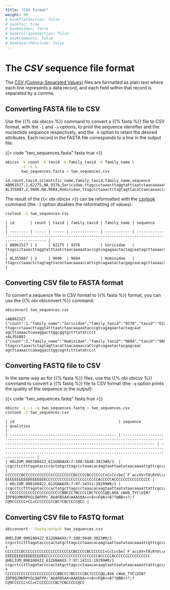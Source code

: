 ```yaml
---
title: "CSV format"
weight: 90
# bookFlatSection: false
# bookToc: true
# bookHidden: false
# bookCollapseSection: false
# bookComments: false
# bookSearchExclude: false
---
```


# The *CSV* sequence file format

The [CSV (Comma-Separated Values)](https://en.wikipedia.org/wiki/Comma-separated_values) files are formatted as plain text where each line represents a data record, and each field within that record is separated by a comma.

## Converting FASTA file to CSV

Use the {{% obi obicsv %}} command to convert a {{% fasta %}} file to CSV format, with the `-i` and `-s` options, to print the sequence identifier and the nucleotide sequence respectively, and the `-k` option to retain the desired attributes. Each record in the FASTA file corresponds to a line in the output file:

{{< code "two_sequences.fasta" fasta true >}}

```bash
obicsv -k count -k taxid -k family_taxid -k family_name \
       -i -s \
       two_sequences.fasta > two_sequences.csv
```
```
id,count,taxid,scientific_name,family_taxid,family_name,sequence
AB061527,1,62275,NA,9376,Soricidae,ttagccctaaacttaggtatttaatctaacaaaaatacccgtcagagaactactagcaatagcttaaaactcaaaggacttggcggtgctttatatccct
AL355887,2,9606,NA,9604,Hominidae,ttagccctaaactctagtagttacattaacaaaaccattcgtcagaatactacgagcaacagcttaaaactcaaaggacctggcagttctttatatccct
```

The result of the {{< obi obicsv >}} can be reformatted with the [csvlook](https://csvplot.readthedocs.io/en/latest/scripts/csvlook.html) command (the `-I` option disables the reformatting of values):

```bash
csvlook -I two_sequences.csv
```
```
| id       | count | taxid | family_taxid | family_name | sequence                                                                                             |
| -------- | ----- | ----- | ------------ | ----------- | ---------------------------------------------------------------------------------------------------- |
| AB061527 | 1     | 62275 | 9376         | Soricidae   | ttagccctaaacttaggtatttaatctaacaaaaatacccgtcagagaactactagcaatagcttaaaactcaaaggacttggcggtgctttatatccct |
| AL355887 | 2     | 9606  | 9604         | Hominidae   | ttagccctaaactctagtagttacattaacaaaaccattcgtcagaatactacgagcaacagcttaaaactcaaaggacctggcagttctttatatccct |
```

## Converting CSV file to FASTA format

To convert a sequence file in CSV format to {{% fasta %}} format, you can use the {{% obi obiconvert %}} command:

```bash
obiconvert two_sequences.csv
```
```
>AB061527 {"count":1,"family_name":"Soricidae","family_taxid":"9376","taxid":"62275"}
ttagccctaaacttaggtatttaatctaacaaaaatacccgtcagagaactactagcaat
agcttaaaactcaaaggacttggcggtgctttatatccct
>AL355887 {"count":2,"family_name":"Hominidae","family_taxid":"9604","taxid":"9606"}
ttagccctaaactctagtagttacattaacaaaaccattcgtcagaatactacgagcaac
agcttaaaactcaaaggacctggcagttctttatatccct
```

## Converting FASTQ file to CSV

In the same way as for {{% fasta %}} files, use the {{% obi obicsv %}} command to convert a {{% fastq %}} file to CSV format (the `-q` option prints the quality of the sequence in the output):

{{< code "two_sequences.fastq" fastq true >}}

```bash
obicsv -i -s -q two_sequences.fastq > two_sequences.csv
csvlook -I two_sequences.csv
```
```
| id                                              | sequence                                                                                                                                                   | qualities                                                                                                                                                  |
| ----------------------------------------------- | ---------------------------------------------------------------------------------------------------------------------------------------------------------- | ---------------------------------------------------------------------------------------------------------------------------------------------------------- |
| HELIUM_000100422_612GNAAXX:7:108:5640:3823#0/1  | ccgcctcctttagataccccactatgcttagccctaaacacaagtaattaatataacaaaattgttcgccagagtactaccggcaatagcttaaaactcaaaggacttggcggtgctttatacccttctagaggagcctgttctaaggaggcgg | CCCCCCCBCCCCCCCCCCCCCCCCCCCCCCBCCCCCBCCCCCCC<CcCccbe[`F`accXV<TA\RYU\\ee_e[XZ[XEEEEEEEEEE?EEEEEEEEEEDEEEEEEECCCCCCCCCCCCCCCCCCCCCCCACCCCCACCCCCCCCCCCCCCCC |
| HELIUM_000100422_612GNAAXX:7:97:14311:19299#0/1 | ccgcctcctttagataccccactatgcttagccctaaacacaagtaattaatataacaaaattattcgccagagtactaccggcaagagcttaaaactcaaaggacttggcggtgctttatacccttctagaggagcctgttctaaggaggcgg | CCCCCCCCCCCCCCCCCCCCCCCBBCCC?BCCCCCBC?CCCC@@;AVA`cWeb_TYC\UIN?IDP8QJMKRPVGLQAFPPc`AbAFB5A4>AAA56A><>8>>F@A><8??@BB+<?;?C@9CCCCCC<CC=CCCCCCCCCBC?CBCCCCC@CC |
```

## Converting CSV file to FASTQ format

```bash
obiconvert --fastq-output two_sequences.csv
```
```
@HELIUM_000100422_612GNAAXX:7:108:5640:3823#0/1 
ccgcctcctttagataccccactatgcttagccctaaacacaagtaattaatataacaaaattgttcgccagagtactaccggcaatagcttaaaactcaaaggacttggcggtgctttatacccttctagaggagcctgttctaaggaggcgg
+
CCCCCCCBCCCCCCCCCCCCCCCCCCCCCCBCCCCCBCCCCCCC<CcCccbe[`F`accXV<TA\RYU\\ee_e[XZ[XEEEEEEEEEE?EEEEEEEEEEDEEEEEEECCCCCCCCCCCCCCCCCCCCCCCACCCCCACCCCCCCCCCCCCCCC
@HELIUM_000100422_612GNAAXX:7:97:14311:19299#0/1 
ccgcctcctttagataccccactatgcttagccctaaacacaagtaattaatataacaaaattattcgccagagtactaccggcaagagcttaaaactcaaaggacttggcggtgctttatacccttctagaggagcctgttctaaggaggcgg
+
CCCCCCCCCCCCCCCCCCCCCCCBBCCC?BCCCCCBC?CCCC@@;AVA`cWeb_TYC\UIN?IDP8QJMKRPVGLQAFPPc`AbAFB5A4>AAA56A><>8>>F@A><8??@BB+<?;?C@9CCCCCC<CC=CCCCCCCCCBC?CBCCCCC@CC
```
